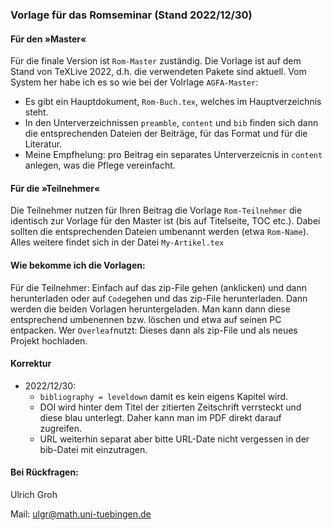 ### Vorlage für das Romseminar (Stand 2022/12/30)

#### Für den »Master«

Für die finale Version ist `Rom-Master` zuständig. Die Vorlage ist auf dem Stand von TeXLive 2022, d.h. die verwendeten Pakete sind aktuell. Vom System her habe ich es so wie bei der Volrlage `AGFA-Master`:

* Es gibt ein Hauptdokument, `Rom-Buch.tex`, welches im Hauptverzeichnis steht.
* In den Unterverzeichnissen `preamble`,  `content` und `bib` finden sich dann die entsprechenden Dateien der Beiträge, für das Format und für die Literatur.
* Meine Empfhelung: pro Beitrag ein separates Unterverzeicnis in `content` anlegen, was die Pflege vereinfacht.

#### Für die »Teilnehmer«

Die Teilnehmer nutzen für Ihren Beitrag die Vorlage `Rom-Teilnehmer` die identisch zur Vorlage für den Master ist (bis auf Titelseite, TOC etc.). Dabei sollten die entsprechenden Dateien umbenannt werden (etwa `Rom-Name`). Alles weitere findet sich in der Datei `My-Artikel.tex`

#### Wie bekomme ich die Vorlagen:

Für die Teilnehmer: Einfach auf das zip-File gehen (anklicken) und dann herunterladen oder auf `Code`gehen und das zip-File herunterladen. Dann werden die beiden Vorlagen heruntergeladen. Man kann dann diese entsprechend umbenennen bzw. löschen und etwa auf seinen PC entpacken. Wer `Overleaf`nutzt: Dieses dann als zip-File und als neues Projekt hochladen. 

#### Korrektur

* 2022/12/30: 
  - `bibliography = leveldown` damit es kein eigens Kapitel wird.
  - DOI wird hinter dem Titel der zitierten Zeitschrift verrsteckt und diese blau unterlegt. Daher kann man im PDF direkt darauf zugreifen. 
  - URL weiterhin separat aber bitte URL-Date nicht vergessen in der bib-Datei mit einzutragen.

#### Bei Rückfragen: 

Ulrich Groh <br>


Mail: <ulgr@math.uni-tuebingen.de>
